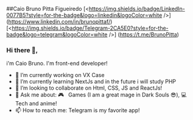 ##Caio Bruno Pitta Figueiredo
[<https://img.shields.io/badge/LinkedIn-0077B5?style=for-the-badge&logo=linkedin&logoColor=white />] (https://www.linkedin.com/in/brunopittaf/)
[<https://img.shields.io/badge/Telegram-2CA5E0?style=for-the-badge&logo=telegram&logoColor=white />] (https://t.me/BrunoPitta)
### Hi there 👋,

i'm Caio Bruno. I'm front-end developer!

- 🔭 I’m currently working on VX Case
- 🌱 I’m currently learning NextJs and in the future i will study PHP
- 👯 I’m looking to collaborate on Html, CSS, JS and ReactJs!
- 💬 Ask me about: :video_game: &nbsp; Games (I am a great mage in Dark Souls 😎), :computer: &nbsp; Tech and anime!
- 📫 How to reach me: Telegram is my favorite app!
